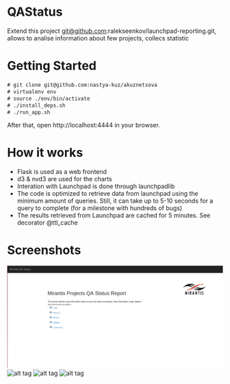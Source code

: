 QAStatus
===================

Extend this project  git@github.com:ralekseenkov/launchpad-reporting.git,
allows to analise information about few projects, collecs statistic


Getting Started
===============

```
# git clone git@github.com:nastya-kuz/akuznetsova
# virtualenv env
# source ./env/bin/activate
# ./install_deps.sh
# ./run_app.sh
```

After that, open http://localhost:4444 in your browser.


How it works
============
- Flask is used as a web frontend
- d3 & nvd3 are used for the charts
- Interation with Launchpad is done through launchpadlib
- The code is optimized to retrieve data from launchpad using the minimum amount of queries. Still, it can take up to 5-10 seconds for a query to complete (for a milestone with hundreds of bugs)
- The results retrieved from Launchpad are cached for 5 minutes. See decorator @ttl_cache


Screenshots
===========
![alt tag](https://github.com/nastya-kuz/akuznetsova/blob/master/qastatus/screenshots/qastatus_main_page.png)
![alt tag](https://github.com/nastya-kuz/akuznetsova/master/qastatus/screenshots/qastatus_bugtrend.png)
![alt tag](https://github.com/nastya-kuz/akuznetsova/master/qastatus/screenshots/qastatus_newbugs_page.png)
![alt tag](https://github.com/nastya-kuz/akuznetsova/master/qastatus/screenshots/qastatus_bugtrend.png)

